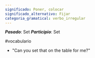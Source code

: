 ```yaml
---
significado: Poner, colocar
significado_alternativo: Fijar
categoria_gramatical: verbo_irregular
---
```


***Pasado***: Set
***Participio***: Set

#vocabulario

- "Can you set that on the table for me?"  